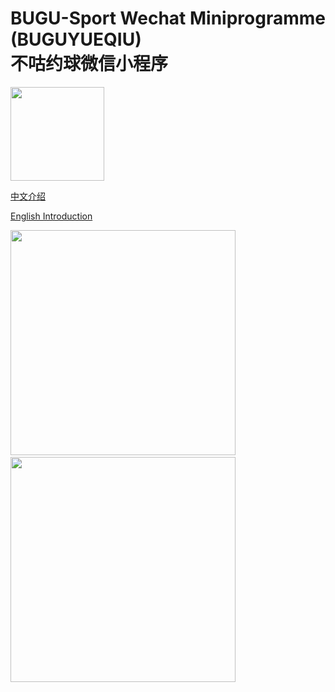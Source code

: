 # BUGU-Sport Wechat Miniprogramme (BUGUYUEQIU)</br>不咕约球微信小程序


<img src="https://github.com/HeXavi8/BUGU-Sport/blob/main/QRcode.JPG" width = "150" height = "150" div align=center />

[中文介绍](https://github.com/HeXavi8/BUGU-Sport/tree/main/中文介绍)

[English Introduction](https://github.com/HeXavi8/BUGU-Sport/tree/main/English_introduction)

<img src="https://github.com/HeXavi8/BUGU-Sport/blob/main/images/intro2.jpg" width = "360"  div-align=left />&emsp; <img src="https://github.com/HeXavi8/BUGU-Sport/blob/main/images/intro1.jpg" width = "360"  />
